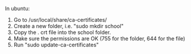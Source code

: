 
In ubuntu:

1. Go to /usr/local/share/ca-certificates/
1. Create a new folder, i.e. "sudo mkdir school"
1. Copy the . crt file into the school folder.
1. Make sure the permissions are OK (755 for the folder, 644 for the file)
1. Run "sudo update-ca-certificates"
